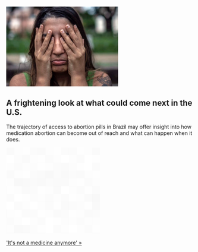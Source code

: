 
![A frightening look at what could come next in the U.S.](./20220629180949.png)
## A frightening look at what could come next in the U.S.

The trajectory of access to abortion pills in Brazil may offer insight into how medication abortion can become out of reach and what can happen when it does.

![pic](../square_bg.png)

['It's not a medicine anymore' »](https://www.yahoo.com/news/abortion-pills-were-banned-brazil-173848253.html)
